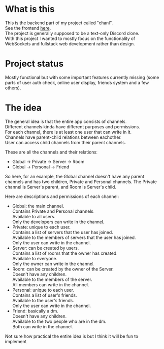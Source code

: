 # What is this

This is the backend part of my project called "chanl".\
See the frontend [here](https://github.com/kutoru/chanl-frontend).\
The project is generally supposed to be a text-only Discord clone.\
With this project I wanted to mostly focus on the functionality of WebSockets and fullstack web development rather than design.

# Project status

Mostly functional but with some important features currently missing (some parts of user auth check, online user display, friends system and a few others).

# The idea

The general idea is that the entire app consists of channels.\
Different channels kinda have different purposes and permissions.\
For each channel, there is at least one user that can write in it.\
Channels have parent-child relations between eachother.\
User can access child channels from their parent channels.

These are all the channels and their relations:
- Global -> Private -> Server -> Room
- Global -> Personal -> Friend

So here, for an example, the Global channel doesn't have any parent channels and has two children, Private and Personal channels. The Private channel is Server's parent, and Room is Server's child.

Here are descriptions and permissions of each channel:
- Global: the main channel.\
Contains Private and Personal channels.\
Available to all users.\
Only the developers can write in the channel.
- Private: unique to each user.\
Contains a list of servers that the user has joined.\
Available to the members of servers that the user has joined.\
Only the user can write in the channel.
- Server: can be created by users.\
Contains a list of rooms that the owner has created.\
Available to everyone.\
Only the owner can write in the channel.
- Room: can be created by the owner of the Server.\
Doesn't have any children.\
Available to the members of the server.\
All members can write in the channel.
- Personal: unique to each user.\
Contains a list of user's friends.\
Available to the user's friends.\
Only the user can write in the channel.
- Friend: basically a dm.\
Doesn't have any children.\
Available to the two people who are in the dm.\
Both can write in the channel.

Not sure how practical the entire idea is but I think it will be fun to implement
